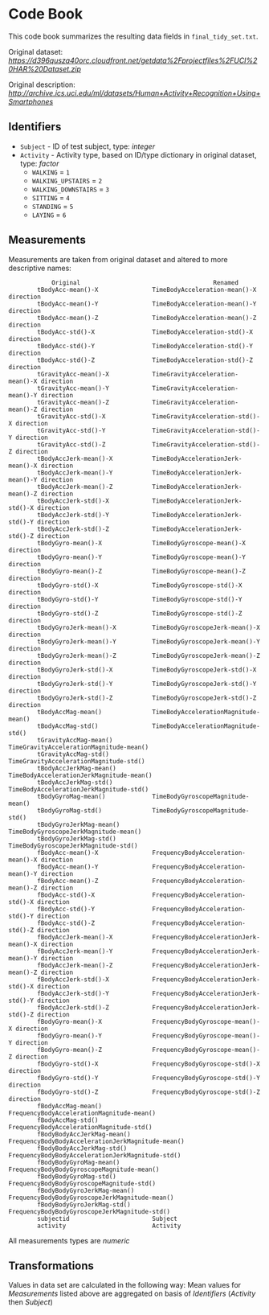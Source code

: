 # Code Book

This code book summarizes the resulting data fields in `final_tidy_set.txt`.

Original dataset: _https://d396qusza40orc.cloudfront.net/getdata%2Fprojectfiles%2FUCI%20HAR%20Dataset.zip_

Original description: _http://archive.ics.uci.edu/ml/datasets/Human+Activity+Recognition+Using+Smartphones_

## Identifiers

* `Subject` - ID of test subject, type: _integer_
* `Activity` - Activity type, based on ID/type dictionary in original dataset, type: _factor_
  - `WALKING` = `1`
  - `WALKING_UPSTAIRS` = `2`
  - `WALKING_DOWNSTAIRS` = `3`
  - `SITTING` = `4`
  - `STANDING` = `5`
  - `LAYING` = `6`

## Measurements

Measurements are taken from original dataset and altered to more descriptive names:

                Original                                     Renamed
            tBodyAcc-mean()-X               TimeBodyAcceleration-mean()-X direction
            tBodyAcc-mean()-Y               TimeBodyAcceleration-mean()-Y direction
            tBodyAcc-mean()-Z               TimeBodyAcceleration-mean()-Z direction
            tBodyAcc-std()-X                TimeBodyAcceleration-std()-X direction
            tBodyAcc-std()-Y                TimeBodyAcceleration-std()-Y direction
            tBodyAcc-std()-Z                TimeBodyAcceleration-std()-Z direction
            tGravityAcc-mean()-X            TimeGravityAcceleration-mean()-X direction
            tGravityAcc-mean()-Y            TimeGravityAcceleration-mean()-Y direction
            tGravityAcc-mean()-Z            TimeGravityAcceleration-mean()-Z direction
            tGravityAcc-std()-X             TimeGravityAcceleration-std()-X direction
            tGravityAcc-std()-Y             TimeGravityAcceleration-std()-Y direction
            tGravityAcc-std()-Z             TimeGravityAcceleration-std()-Z direction
            tBodyAccJerk-mean()-X           TimeBodyAccelerationJerk-mean()-X direction
            tBodyAccJerk-mean()-Y           TimeBodyAccelerationJerk-mean()-Y direction
            tBodyAccJerk-mean()-Z           TimeBodyAccelerationJerk-mean()-Z direction
            tBodyAccJerk-std()-X            TimeBodyAccelerationJerk-std()-X direction
            tBodyAccJerk-std()-Y            TimeBodyAccelerationJerk-std()-Y direction
            tBodyAccJerk-std()-Z            TimeBodyAccelerationJerk-std()-Z direction
            tBodyGyro-mean()-X              TimeBodyGyroscope-mean()-X direction
            tBodyGyro-mean()-Y              TimeBodyGyroscope-mean()-Y direction
            tBodyGyro-mean()-Z              TimeBodyGyroscope-mean()-Z direction
            tBodyGyro-std()-X               TimeBodyGyroscope-std()-X direction
            tBodyGyro-std()-Y               TimeBodyGyroscope-std()-Y direction
            tBodyGyro-std()-Z               TimeBodyGyroscope-std()-Z direction
            tBodyGyroJerk-mean()-X          TimeBodyGyroscopeJerk-mean()-X direction
            tBodyGyroJerk-mean()-Y          TimeBodyGyroscopeJerk-mean()-Y direction
            tBodyGyroJerk-mean()-Z          TimeBodyGyroscopeJerk-mean()-Z direction
            tBodyGyroJerk-std()-X           TimeBodyGyroscopeJerk-std()-X direction
            tBodyGyroJerk-std()-Y           TimeBodyGyroscopeJerk-std()-Y direction
            tBodyGyroJerk-std()-Z           TimeBodyGyroscopeJerk-std()-Z direction
            tBodyAccMag-mean()              TimeBodyAccelerationMagnitude-mean()
            tBodyAccMag-std()               TimeBodyAccelerationMagnitude-std()
            tGravityAccMag-mean()           TimeGravityAccelerationMagnitude-mean()
            tGravityAccMag-std()            TimeGravityAccelerationMagnitude-std()
            tBodyAccJerkMag-mean()          TimeBodyAccelerationJerkMagnitude-mean()
            tBodyAccJerkMag-std()           TimeBodyAccelerationJerkMagnitude-std()
            tBodyGyroMag-mean()             TimeBodyGyroscopeMagnitude-mean()
            tBodyGyroMag-std()              TimeBodyGyroscopeMagnitude-std()
            tBodyGyroJerkMag-mean()         TimeBodyGyroscopeJerkMagnitude-mean()
            tBodyGyroJerkMag-std()          TimeBodyGyroscopeJerkMagnitude-std()
            fBodyAcc-mean()-X               FrequencyBodyAcceleration-mean()-X direction
            fBodyAcc-mean()-Y               FrequencyBodyAcceleration-mean()-Y direction
            fBodyAcc-mean()-Z               FrequencyBodyAcceleration-mean()-Z direction
            fBodyAcc-std()-X                FrequencyBodyAcceleration-std()-X direction
            fBodyAcc-std()-Y                FrequencyBodyAcceleration-std()-Y direction
            fBodyAcc-std()-Z                FrequencyBodyAcceleration-std()-Z direction
            fBodyAccJerk-mean()-X           FrequencyBodyAccelerationJerk-mean()-X direction
            fBodyAccJerk-mean()-Y           FrequencyBodyAccelerationJerk-mean()-Y direction
            fBodyAccJerk-mean()-Z           FrequencyBodyAccelerationJerk-mean()-Z direction
            fBodyAccJerk-std()-X            FrequencyBodyAccelerationJerk-std()-X direction
            fBodyAccJerk-std()-Y            FrequencyBodyAccelerationJerk-std()-Y direction
            fBodyAccJerk-std()-Z            FrequencyBodyAccelerationJerk-std()-Z direction
            fBodyGyro-mean()-X              FrequencyBodyGyroscope-mean()-X direction
            fBodyGyro-mean()-Y              FrequencyBodyGyroscope-mean()-Y direction
            fBodyGyro-mean()-Z              FrequencyBodyGyroscope-mean()-Z direction
            fBodyGyro-std()-X               FrequencyBodyGyroscope-std()-X direction
            fBodyGyro-std()-Y               FrequencyBodyGyroscope-std()-Y direction
            fBodyGyro-std()-Z               FrequencyBodyGyroscope-std()-Z direction
            fBodyAccMag-mean()              FrequencyBodyAccelerationMagnitude-mean()
            fBodyAccMag-std()               FrequencyBodyAccelerationMagnitude-std()
            fBodyBodyAccJerkMag-mean()      FrequencyBodyBodyAccelerationJerkMagnitude-mean()
            fBodyBodyAccJerkMag-std()       FrequencyBodyBodyAccelerationJerkMagnitude-std()
            fBodyBodyGyroMag-mean()         FrequencyBodyBodyGyroscopeMagnitude-mean()
            fBodyBodyGyroMag-std()          FrequencyBodyBodyGyroscopeMagnitude-std()
            fBodyBodyGyroJerkMag-mean()     FrequencyBodyBodyGyroscopeJerkMagnitude-mean()
            fBodyBodyGyroJerkMag-std()      FrequencyBodyBodyGyroscopeJerkMagnitude-std()
            subjectid                       Subject
            activity                        Activity

All measurements types are _numeric_

## Transformations

Values in data set are calculated in the following way: Mean values for _Measurements_ listed above are aggregated on basis of _Identifiers_ (_Activity_ then _Subject_)
